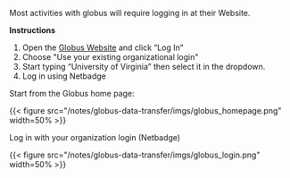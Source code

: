 Most activities with globus will require logging in at their Website.

**Instructions**

1. Open the [Globus Website](https://globus.org) and click “Log In”
2. Choose "Use your existing organizational login"
3. Start typing  “University of Virginia” then select it in the dropdown.
4. Log in using Netbadge

Start from the Globus home page:

{{< figure src="/notes/globus-data-transfer/imgs/globus_homepage.png" width=50% >}}

Log in with your organization login (Netbadge)

{{< figure src="/notes/globus-data-transfer/imgs/globus_login.png" width=50% >}}
